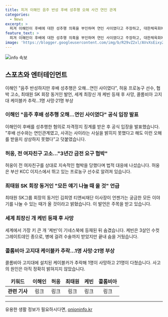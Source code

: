 ```yaml
---
title: 피겨 이해인 음주 반성 후배 성추행 오해 사건 연인 관계
categories:
  - News
excerpt: >
  피겨 이해인이 후배에 대한 성추행 의혹을 부인하며 연인 사이였다고 주장하고, 대한체육회에 재심을 청구했다. 또한, 프로농구 선수 허웅이 전 여자친구에게 협박과 공갈미수를 당했다며 법적 대응에 나섰다. 이어 SK그룹 회장 최태원의 동거인이 언론 인터뷰에서 애매한 발언을 한 것으로 알려졌고, 세계에서 가장 큰 개 케빈이 기네스북에 등재된 뒤 숨지는 등의 다양한 뉴스를 확인할 수 있습니다.
feature_text: >
  피겨 이해인이 후배에 대한 성추행 의혹을 부인하며 연인 사이였다고 주장하고, 대한체육회에 재심을 청구했다. 또한, 프로농구 선수 허웅이 전 여자친구에게 협박과 공갈미수를 당했다며 법적 대응에 나섰다. 이어 SK그룹 회장 최태원의 동거인이 언론 인터뷰에서 애매한 발언을 한 것으로 알려졌고, 세계에서 가장 큰 개 케빈이 기네스북에 등재된 뒤 숨지는 등의 다양한 뉴스를 확인할 수 있습니다.
image: 'https://blogger.googleusercontent.com/img/b/R29vZ2xl/AVvXsEixyZcFfHzMRdzZMjFBmAUKJYCLCGyLL1o632UiGVXcaFdKo_bkvkuCioo0uUKlGfBVcT3P84aROyZIXSBEx3Aw5nCQ3pTgDom1WDC4m8eifvWiAmWEEVb4x6G_l8C0QH225ldMjyaFvpxGEBGNO37VmDTDMHGhJPq73UglMfDca1-0aw/s1600/blogspot.png'
---
```


<p><img src="https://blogger.googleusercontent.com/img/b/R29vZ2xl/AVvXsEixyZcFfHzMRdzZMjFBmAUKJYCLCGyLL1o632UiGVXcaFdKo_bkvkuCioo0uUKlGfBVcT3P84aROyZIXSBEx3Aw5nCQ3pTgDom1WDC4m8eifvWiAmWEEVb4x6G_l8C0QH225ldMjyaFvpxGEBGNO37VmDTDMHGhJPq73UglMfDca1-0aw/s1600/blogspot.png" alt="info 속보" /></p>

<h2 data-ke-size="size26">스포츠와 엔터테인먼트</h2>

<p data-ke-size="size16">이해인 "음주 반성하지만 후배 성추행은 오해…연인 사이였다", 허웅 프로농구 선수, 협박 고소, 최태원 SK 회장 동거인 발언, 세계 최장신 개 케빈 등재 후 사망, 콜롬비아 고지대 케이블카 추락…1명 사망·21명 부상</p>

<h3>이해인 "음주 후배 성추행 오해…연인 사이였다" 공식 입장 발표</h3>

<p data-ke-size="size16">이해인이 후배를 성추행한 혐의로 자격정지 징계를 받은 후 공식 입장을 발표했습니다. "후배 선수와는 연인관계였고, 사귀는 사이라는 사실을 밝히지 못했다고 해도 이런 오해를 받을지 상상하지 못했다"고 덧붙였습니다.</p>

<h3>허웅, 전 여자친구 고소…"3년간 금전 요구 협박"</h3>

<p data-ke-size="size16">허웅이 전 여자친구를 상대로 지속적인 협박을 당했다며 법적 대응에 나섰습니다. 허웅은 부산 KCC 이지스에서 뛰고 있는 프로농구 선수로 알려져 있습니다.</p>

<h3>최태원 SK 회장 동거인 "모든 얘기 나눌 때 올 것" 언급</h3>

<p data-ke-size="size16">최태원 SK그룹 회장의 동거인 김희영 티앤씨재단 이사장이 언젠가는 궁금한 모든 이야기를 나눌 수 있는 때가 올 것이라고 밝혔습니다. 이 발언은 주목을 받고 있습니다.</p>

<h3>세계 최장신 개 케빈 등재 후 사망</h3>

<p data-ke-size="size16">세계에서 가장 키 큰 개 '케빈'이 기네스북에 등재된 뒤 숨겼습니다. 케빈은 3살인 수컷 그레이트데인 종으로, 병에 걸려 수술까지 받았지만 끝내 숨을 거뒀습니다.</p>

<h3>콜롬비아 고지대 케이블카 추락…1명 사망·21명 부상</h3>

<p data-ke-size="size16">콜롬비아 고지대에 설치된 케이블카가 추락해 1명이 사망하고 21명이 다쳤습니다. 사고의 원인은 아직 정확히 밝혀지지 않았습니다.</p>

<table>
  <thead>
    <tr>
      <td style="text-align: center; height: 17px;"><b>키워드</b></td>
      <td style="text-align: center; height: 17px;"><b>이해인</b></td>
      <td style="text-align: center; height: 17px;"><b>허웅</b></td>
      <td style="text-align: center; height: 17px;"><b>최태원</b></td>
      <td style="text-align: center; height: 17px;"><b>케빈</b></td>
      <td style="text-align: center; height: 17px;"><b>콜롬비아</b></td>
    </tr>
  </thead>
  <tbody>
    <tr>
      <td style="text-align: center; height: 17px;"><b>관련 기사</b></td>
      <td style="text-align: center; height: 17px;">링크</td>
      <td style="text-align: center; height: 17px;">링크</td>
      <td style="text-align: center; height: 17px;">링크</td>
      <td style="text-align: center; height: 17px;">링크</td>
      <td style="text-align: center; height: 17px;">링크</td>
    </tr>
  </tbody>
</table>

<hr>
유용한 생활 정보가 필요하시다면, <a href="https://onioninfo.kr" rel="dofollow">onioninfo.kr</a>


